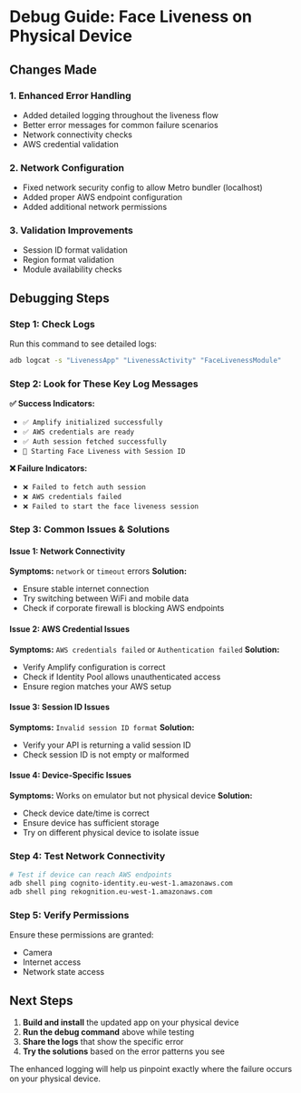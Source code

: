 # Debug Guide: Face Liveness on Physical Device

## Changes Made

### 1. Enhanced Error Handling
- Added detailed logging throughout the liveness flow
- Better error messages for common failure scenarios
- Network connectivity checks
- AWS credential validation

### 2. Network Configuration
- Fixed network security config to allow Metro bundler (localhost)
- Added proper AWS endpoint configuration
- Added additional network permissions

### 3. Validation Improvements
- Session ID format validation
- Region format validation
- Module availability checks

## Debugging Steps

### Step 1: Check Logs
Run this command to see detailed logs:
```bash
adb logcat -s "LivenessApp" "LivenessActivity" "FaceLivenessModule"
```

### Step 2: Look for These Key Log Messages

**✅ Success Indicators:**
- `✅ Amplify initialized successfully`
- `✅ AWS credentials are ready`
- `✅ Auth session fetched successfully`
- `🚀 Starting Face Liveness with Session ID`

**❌ Failure Indicators:**
- `❌ Failed to fetch auth session`
- `❌ AWS credentials failed`
- `❌ Failed to start the face liveness session`

### Step 3: Common Issues & Solutions

#### Issue 1: Network Connectivity
**Symptoms:** `network` or `timeout` errors
**Solution:** 
- Ensure stable internet connection
- Try switching between WiFi and mobile data
- Check if corporate firewall is blocking AWS endpoints

#### Issue 2: AWS Credential Issues
**Symptoms:** `AWS credentials failed` or `Authentication failed`
**Solution:**
- Verify Amplify configuration is correct
- Check if Identity Pool allows unauthenticated access
- Ensure region matches your AWS setup

#### Issue 3: Session ID Issues
**Symptoms:** `Invalid session ID format`
**Solution:**
- Verify your API is returning a valid session ID
- Check session ID is not empty or malformed

#### Issue 4: Device-Specific Issues
**Symptoms:** Works on emulator but not physical device
**Solution:**
- Check device date/time is correct
- Ensure device has sufficient storage
- Try on different physical device to isolate issue

### Step 4: Test Network Connectivity
```bash
# Test if device can reach AWS endpoints
adb shell ping cognito-identity.eu-west-1.amazonaws.com
adb shell ping rekognition.eu-west-1.amazonaws.com
```

### Step 5: Verify Permissions
Ensure these permissions are granted:
- Camera
- Internet access
- Network state access

## Next Steps

1. **Build and install** the updated app on your physical device
2. **Run the debug command** above while testing
3. **Share the logs** that show the specific error
4. **Try the solutions** based on the error patterns you see

The enhanced logging will help us pinpoint exactly where the failure occurs on your physical device.
